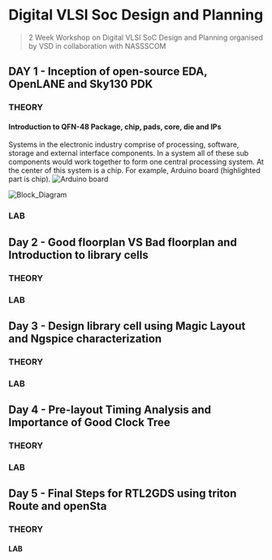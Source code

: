 # Digital VLSI Soc Design and Planning

>2 Week Workshop on Digital VLSI SoC Design and Planning organised by VSD in collaboration with NASSSCOM

## DAY 1 - Inception of open-source EDA, OpenLANE and Sky130 PDK

### THEORY

#### Introduction to QFN-48 Package, chip, pads, core, die and IPs

Systems in the electronic industry comprise of processing, software, storage and external interface components. In a system all of these sub components would work together to form one central processing system. At the center of this system is a chip. For example, Arduino board (highlighted part is chip).
![Arduino board](https://github.com/user-attachments/assets/9ab077bc-5821-4465-b371-93d523bd1df1)

![Block_Diagram](https://github.com/user-attachments/assets/e19018ff-870e-447b-9e9f-121543013da8)


### LAB

## Day 2 - Good floorplan VS Bad floorplan and Introduction to library cells

### THEORY


### LAB

## Day 3 - Design library cell using Magic Layout and Ngspice characterization

### THEORY


### LAB

## Day 4 - Pre-layout Timing Analysis and Importance of Good Clock Tree

### THEORY


### LAB


## Day 5 - Final Steps for RTL2GDS using triton Route and openSta

### THEORY



#### LAB



